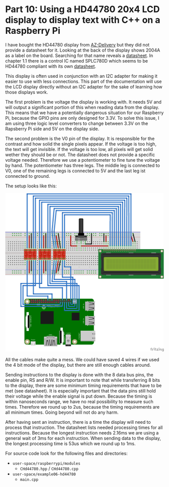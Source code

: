 Part 10: Using a HD44780 20x4 LCD display to display text with C++ on a Raspberry Pi
====================================================================================
I have bought the HD44780 display from [AZ-Delivery](https://www.az-delivery.de) but
they did not provide a datasheet for it. Looking at the back of the display shows
2004A as a label on the board. Searching for that name reveals a
[datasheet](https://www.beta-estore.com/download/rk/RK-10290_410.pdf). In chapter 1.1
there is a control IC named SPLC780D which seems to be HD44780 compliant with
its own [datasheet](https://www.newhavendisplay.com/app_notes/SPLC780D.pdf).

This display is often used in conjunction with an I2C adapter for making it easier
to use with less connections. This part of the documentation will use the LCD
display directly without an I2C adapter for the sake of learning how those displays
work.

The first problem is the voltage the display is working with. It needs 5V and will
output a significant portion of this when reading data from the display. This means
that we have a potentially dangerous situation for our Raspberry Pi, because the GPIO
pins are only designed for 3.3V. To solve this issue, I am using three logic level
converters to change between 3.3V on the Rapsberry Pi side and 5V on the display side.

The second problem is the V0 pin of the display. It is responsible for the contrast
and how solid the single pixels appear. If the voltage is too high, the text will get
invisible. If the voltage is too low, all pixels will get solid wether they should be
or not. The datasheet does not provide a specific voltage needed. Therefore we use
a potentiometer to fine tune the voltage by hand. The potentiometer has three legs.
The middle leg is connected to V0, one of the remaining legs is connected to 5V
and the last leg ist connected to ground.

The setup looks like this:

![image](images/part%2010%20wiring.png)

All the cables make quite a mess. We could have saved 4 wires if we used the 4 bit mode
of the display, but there are still enough cables around.

Sending instructions to the display is done with the 8 data bus pins, the enable pin,
RS and R/W. It is important to note that while transferring 8 bits to the display,
there are some minimum timing requirements that have to be met (see datasheet). It is
especially important that the data pins still hold their voltage while the enable
signal is put down. Because the timing is within nanoseconds range, we have no real
possibility to measure such times. Therefore we round up to 2us, because the timing
requirements are all minimum times. Going beyond will not do any harm.

After having sent an instruction, there is a time the display will need to process that
instruction. The datasheet lists needed processing times for all instructions. Because
the longest instruction needs 2.16ms we are using a general wait of 3ms for each
instruction. When sending data to the display, the longest processing time is
53us which we round up to 1ms.

For source code look for the following files and directories:
* `user-space/raspberrypi/modules`
	* `CHd44780.hpp` / `CHd44780.cpp`
* `user-space/example06-hd44780`
	* `main.cpp`

